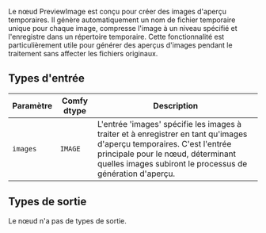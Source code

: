 
Le nœud PreviewImage est conçu pour créer des images d'aperçu temporaires. Il génère automatiquement un nom de fichier temporaire unique pour chaque image, compresse l'image à un niveau spécifié et l'enregistre dans un répertoire temporaire. Cette fonctionnalité est particulièrement utile pour générer des aperçus d'images pendant le traitement sans affecter les fichiers originaux.
## Types d'entrée

| Paramètre | Comfy dtype | Description |
|-----------|-------------|-------------|
| `images`  | `IMAGE`     | L'entrée 'images' spécifie les images à traiter et à enregistrer en tant qu'images d'aperçu temporaires. C'est l'entrée principale pour le nœud, déterminant quelles images subiront le processus de génération d'aperçu. |

## Types de sortie

Le nœud n'a pas de types de sortie.